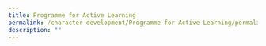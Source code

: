 ```yaml
---
title: Programme for Active Learning
permalink: /character-development/Programme-for-Active-Learning/permalink
description: ""
---
```

